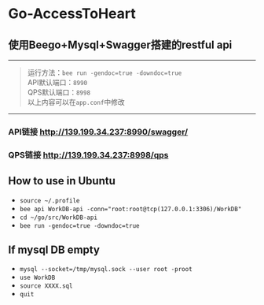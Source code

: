 # Go-AccessToHeart
## 使用Beego+Mysql+Swagger搭建的restful api
------------------
> 运行方法：`bee run -gendoc=true -downdoc=true`  
> API默认端口：`8990`  
> QPS默认端口：`8998`  
> 以上内容可以在`app.conf`中修改
------------------
### API链接 <http://139.199.34.237:8990/swagger/>
### QPS链接 <http://139.199.34.237:8998/qps>

## How to use in Ubuntu
* `source ~/.profile`
* `bee api WorkDB-api -conn="root:root@tcp(127.0.0.1:3306)/WorkDB"`
* `cd ~/go/src/WorkDB-api`
* `bee run -gendoc=true -downdoc=true`

## If mysql DB empty
* `mysql --socket=/tmp/mysql.sock --user root -proot`
* `use WorkDB`
* `source XXXX.sql`
* `quit`
